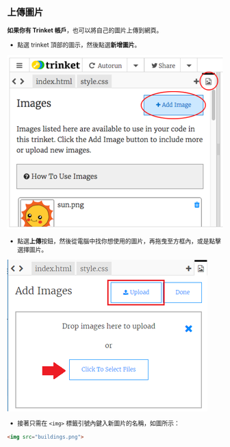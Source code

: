## 上傳圖片

**如果你有 Trinket 帳戶**，也可以將自己的圖片上傳到網頁。

+ 點選 trinket 頂部的圖示，然後點選**新增圖片**。

![截圖](images/story-upload.png)

+ 點選**上傳**按鈕，然後從電腦中找你想使用的圖片，再拖曳至方框內，或是點擊選擇圖片。

![上傳](images/upload-image.png)

+ 接著只需在 `<img>` 標籤引號內鍵入新圖片的名稱，如圖所示：

```html
<img src="buildings.png">
```